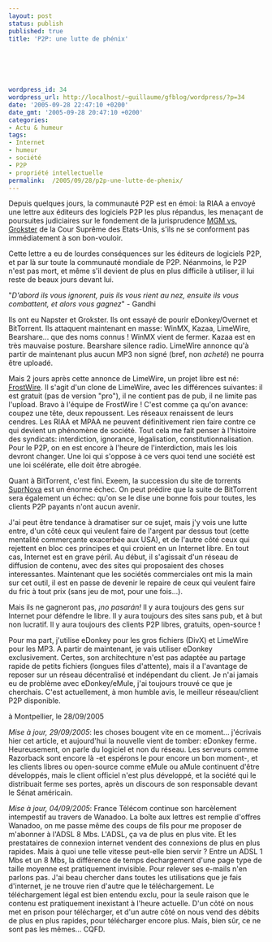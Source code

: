 ```yaml
---
layout: post
status: publish
published: true
title: 'P2P: une lutte de phénix'

  
  



wordpress_id: 34
wordpress_url: http://localhost/~guillaume/gfblog/wordpress/?p=34
date: '2005-09-28 22:47:10 +0200'
date_gmt: '2005-09-28 20:47:10 +0200'
categories:
- Actu & humeur
tags:
- Internet
- humeur
- société
- P2P
- propriété intellectuelle
permalink:  /2005/09/28/p2p-une-lutte-de-phenix/
---
```

<p>
Depuis quelques jours, la communauté P2P est en émoi: la RIAA a envoyé une lettre aux éditeurs des logiciels P2P les plus répandus, les menaçant de poursuites judiciaires sur le fondement de la jurisprudence <a href="http://fairuse.stanford.edu/MGM_v_Grokster.pdf" target="_blank">MGM vs. Grokster</a> de la Cour Suprême des Etats-Unis, s'ils ne se conforment pas immédiatement à son bon-vouloir.</p>
<p>
Cette lettre a eu de lourdes conséquences sur les éditeurs de logiciels P2P, et par là sur toute la communauté mondiale de P2P. Néanmoins, le P2P n'est pas mort, et même s'il devient de plus en plus difficile à utiliser, il lui reste de beaux jours devant lui.</p>
<p><span style="text-align:center">"<cite>D'abord ils vous ignorent, puis ils vous rient au nez, ensuite ils vous combattent, et alors vous gagnez</cite>" - Gandhi</span></p>
<p>
Ils ont eu Napster et Grokster. Ils ont essayé de pourir eDonkey/Overnet et BitTorrent. Ils attaquent maintenant en masse: WinMX, Kazaa, LimeWire, Bearshare... que des noms connus ! WinMX vient de fermer. Kazaa est en très mauvaise posture. Bearshare silence radio. LimeWire annonce qu'à partir de maintenant plus aucun MP3 non signé (bref, non <em>acheté</em>) ne pourra être uploadé.</p>
<p>
Mais 2 jours après cette annonce de LimeWire, un projet libre est né: <a href="http://www.frostwire.com" target="_blank">FrostWire</a>. Il s'agit d'un clone de LimeWire, avec les différences suivantes: il est gratuit (pas de version "pro"), il ne contient pas de pub, il ne limite pas l'upload. Bravo à l'équipe de FrostWire ! C'est comme ça qu'on avance: coupez une tête, deux repoussent. Les réseaux renaissent de leurs cendres. Les RIAA et MPAA ne peuvent définitivement rien faire contre ce qui devient un phénomène de société. Tout cela me fait penser à l'histoire des syndicats: interdiction, ignorance, légalisation, constitutionnalisation. Pour le P2P, on en est encore à l'heure de l'interdiction, mais les lois devront changer. Une loi qui s'oppose à ce vers quoi tend une société est une loi scélérate, elle doit être abrogée.</p>
<p>
Quant à BitTorrent, c'est fini. Exeem, la succession du site de torrents <a href="http://www.suprnova.org/" target="_blank">SuprNova</a> est un énorme échec. On peut prédire que la suite de BitTorrent sera également un échec: qu'on se le dise une bonne fois pour toutes, les clients P2P payants n'ont aucun avenir.</p>
<p>
J'ai peut être tendance à dramatiser sur ce sujet, mais j'y vois une lutte entre, d'un côté ceux qui veulent faire de l'argent par dessus tout (cette mentalité commerçante exacerbée aux USA), et de l'autre côté ceux qui rejettent en bloc ces principes et qui croient en un Internet libre. En tout cas, Internet est en grave péril. Au début, il s'agissait d'un réseau de diffusion de contenu, avec des sites qui proposaient des choses interessantes. Maintenant que les sociétés commerciales ont mis la main sur cet outil, il est en passe de devenir le repaire de ceux qui veulent faire du fric à tout prix (sans jeu de mot, pour une fois...).</p>
<p>
Mais ils ne gagneront pas, <em>¡no pasar&aacute;n!</em> Il y aura toujours des gens sur Internet pour défendre le libre. Il y aura toujours des sites sans pub, et à but non lucratif. Il y aura toujours des clients P2P libres, gratuits, open-source !</p>
<p>
Pour ma part, j'utilise eDonkey pour les gros fichiers (DivX) et LimeWire pour les MP3. A partir de maintenant, je vais utiliser eDonkey exclusivement. Certes, son architechture n'est pas adaptée au partage rapide de petits fichiers (longues files d'attente), mais il a l'avantage de reposer sur un réseau décentralisé et indépendant du client. Je n'ai jamais eu de problème avec eDonkey/eMule, j'ai toujours trouvé ce que je cherchais. C'est actuellement, à mon humble avis, le meilleur réseau/client P2P disponible.</p>
<p>
à Montpellier, le 28/09/2005</p>
<p>
<em>Mise à jour, 29/09/2005</em>: les choses bougent vite en ce moment... j'écrivais hier cet article, et aujourd'hui la nouvelle vient de tomber: eDonkey ferme. Heureusement, on parle du logiciel et non du réseau. Les serveurs comme Razorback sont encore là -et espérons le pour encore un bon moment-, et les clients libres ou open-source comme eMule ou aMule continuent d'être développés, mais le client officiel n'est plus développé, et la société qui le distribuait ferme ses portes, après un discours de son responsable devant le Sénat américain.</p>
<p>
<em>Mise à jour, 04/09/2005</em>: France Télécom continue son harcèlement intempestif au travers de Wanadoo. La boîte aux lettres est remplie d'offres Wanadoo, on me passe même des coups de fils pour me proposer de m'abonner à l'ADSL 8 Mbs. L'ADSL, ça va de plus en plus vite. Et les prestataires de connexion internet vendent des connexions de plus en plus rapides. Mais à quoi une telle vitesse peut-elle bien servir ? Entre un ADSL 1 Mbs et un 8 Mbs, la différence de temps dechargement d'une page type de taille moyenne est pratiquement invisible. Pour relever ses e-mails n'en parlons pas. J'ai beau chercher dans toutes les utilisations que je fais d'internet, je ne trouve rien d'autre que le téléchargement. Le téléchargement légal est bien entendu exclu, pour la seule raison que le contenu est pratiquement inexistant à l'heure actuelle. D'un côté on nous met en prison pour télécharger, et d'un autre côté on nous vend des débits de plus en plus rapides, pour télécharger encore plus. Mais, bien sûr, ce ne sont pas les mêmes... CQFD.</p>
